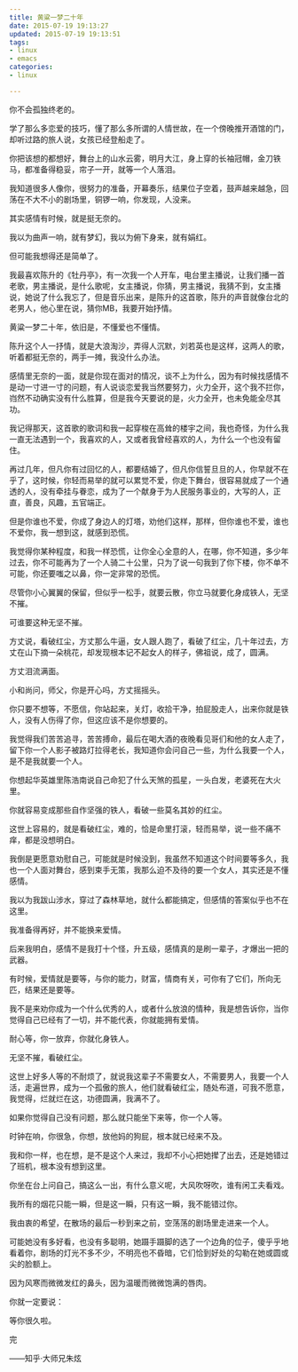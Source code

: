 ```yaml
---
title: 黄粱一梦二十年
date: 2015-07-19 19:13:27
updated: 2015-07-19 19:13:51
tags: 
- linux
- emacs
categories: 
- linux

---
```

你不会孤独终老的。

学了那么多恋爱的技巧，懂了那么多所谓的人情世故，在一个傍晚推开酒馆的门，却听过路的旅人说，女孩已经登船走了。

你把该想的都想好，舞台上的山水云雾，明月大江，身上穿的长袖冠帽，金刀铁马，都准备得稳妥，帘子一开，就等一个人落泪。

我知道很多人像你，很努力的准备，开幕奏乐，结果位子空着，鼓声越来越急，回荡在不大不小的剧场里，铜锣一响，你发现，人没来。

其实感情有时候，就是挺无奈的。

我以为曲声一响，就有梦幻，我以为俯下身来，就有娟红。

但可能我想得还是简单了。


<!--more-->


我最喜欢陈升的《牡丹亭》，有一次我一个人开车，电台里主播说，让我们播一首老歌，男主播说，是什么歌呢，女主播说，你猜，男主播说，我猜不到，女主播说，她说了什么我忘了，但是音乐出来，是陈升的这首歌，陈升的声音就像台北的老男人，他心里在说，猜你MB，我要开始抒情。

黄粱一梦二十年，依旧是，不懂爱也不懂情。

陈升这个人一抒情，就是大浪淘沙，弄得人沉默，刘若英也是这样，这两人的歌，听着都挺无奈的，两手一摊，我没什么办法。

感情里无奈的一面，就是你现在面对的情况，谈不上为什么，因为有时候找感情不是动一寸进一寸的问题，有人说谈恋爱我当然要努力，火力全开，这个我不拦你，岿然不动确实没有什么胜算，但是我今天要说的是，火力全开，也未免能全尽其功。

我记得那天，这首歌的歌词和我一起穿梭在高耸的楼宇之间，我也奇怪，为什么我一直无法遇到一个，我喜欢的人，又或者我曾经喜欢的人，为什么一个也没有留住。

再过几年，但凡你有过回忆的人，都要结婚了，但凡你信誓旦旦的人，你早就不在乎了，这时候，你轻而易举的就可以累觉不爱，你走下舞台，很容易就成了一个通透的人，没有牵挂与眷恋，成为了一个献身于为人民服务事业的，大写的人，正直，善良，风趣，五官端正。

但是你谁也不爱，你成了身边人的灯塔，劝他们这样，那样，但你谁也不爱，谁也不爱你，我一想到这，就感到恐慌。

我觉得你某种程度，和我一样恐慌，让你全心全意的人，在哪，你不知道，多少年过去，你不可能再为了一个人骑二十公里，只为了说一句我到了你下楼，你不单不可能，你还要嗤之以鼻，你一定非常的恐慌。

尽管你小心翼翼的保留，但似乎一松手，就要云散，你立马就要化身成铁人，无坚不摧。

可谁要这种无坚不摧。

方丈说，看破红尘，方丈那么牛逼，女人跟人跑了，看破了红尘，几十年过去，方丈在山下摘一朵桃花，却发现根本记不起女人的样子，佛祖说，成了，圆满。

方丈泪流满面。

小和尚问，师父，你是开心吗，方丈摇摇头。

你只要不想等，不愿信，你站起来，关灯，收拾干净，拍屁股走人，出来你就是铁人，没有人伤得了你，但这应该不是你想要的。

我觉得我们苦苦追寻，苦苦搏命，最后在喝大酒的夜晚看见哥们和他的女人走了，留下你一个人影子被路灯拉得老长，我知道你会问自己一些，为什么我要一个人，是不是我就要一个人。

你想起华英雄里陈浩南说自己命犯了什么天煞的孤星，一头白发，老婆死在大火里。

你就容易变成那些自作坚强的铁人，看破一些莫名其妙的红尘。

这世上容易的，就是看破红尘，难的，恰是命里打滚，轻而易举，说一些不痛不痒，都是没想明白。

我倒是更愿意劝慰自己，可能就是时候没到，我虽然不知道这个时间要等多久，我也一个人面对舞台，感到束手无策，我那么迫不及待的要一个女人，其实还是不懂感情。

我以为我跋山涉水，穿过了森林草地，就什么都能搞定，但感情的答案似乎也不在这里。

我准备得再好，并不能换来爱情。

后来我明白，感情不是我打十个怪，升五级，感情真的是刷一辈子，才爆出一把的武器。

有时候，爱情就是要等，与你的能力，财富，情商有关，可你有了它们，所向无匹，结果还是要等。

我不是来劝你成为一个什么优秀的人，或者什么放浪的情种，我是想告诉你，当你觉得自己已经有了一切，并不能代表，你就能拥有爱情。

耐心等，你一放弃，你就化身铁人。

无坚不摧，看破红尘。

这世上好多人等的不耐烦了，就说我这辈子不需要女人，不需要男人，我要一个人活，走遍世界，成为一个孤傲的旅人，他们就看破红尘，随处布道，可我不愿意，我觉得，烂就烂在这，功德圆满，我满不了。

如果你觉得自己没有问题，那么就只能坐下来等，你一个人等。

时钟在响，你很急，你想，放他妈的狗屁，根本就已经来不及。

我和你一样，也在想，是不是这个人来过，我却不小心把她撵了出去，还是她错过了班机，根本没有想到这里。

你坐在台上问自己，搞这么一出，有什么意义呢，大风吹呀吹，谁有闲工夫看戏。

我所有的烟花只能一瞬，但是这一瞬，只有这一瞬，我不能错过你。

我由衷的希望，在散场的最后一秒到来之前，空荡荡的剧场里走进来一个人。

可能她没有多好看，也没有多聪明，她蹑手蹑脚的选了一个边角的位子，傻乎乎地看着你，剧场的灯光不多不少，不明亮也不昏暗，它们恰到好处的勾勒在她或圆或尖的脸额上。

因为风寒而微微发红的鼻头，因为温暖而微微饱满的唇肉。

你就一定要说：

等你很久啦。

完

——知乎·大师兄朱炫